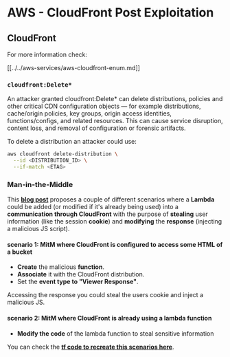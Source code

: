 # AWS - CloudFront Post Exploitation

## CloudFront

For more information check:

[[../../aws-services/aws-cloudfront-enum.md]]

### `cloudfront:Delete*`
An attacker granted cloudfront:Delete* can delete distributions, policies and other critical CDN configuration objects — for example distributions, cache/origin policies, key groups, origin access identities, functions/configs, and related resources. This can cause service disruption, content loss, and removal of configuration or forensic artifacts.

To delete a distribution an attacker could use:

```bash
aws cloudfront delete-distribution \
  --id <DISTRIBUTION_ID> \
  --if-match <ETAG>
```

### Man-in-the-Middle

This [**blog post**](https://medium.com/@adan.alvarez/how-attackers-can-misuse-aws-cloudfront-access-to-make-it-rain-cookies-acf9ce87541c) proposes a couple of different scenarios where a **Lambda** could be added (or modified if it's already being used) into a **communication through CloudFront** with the purpose of **stealing** user information (like the session **cookie**) and **modifying** the **response** (injecting a malicious JS script).

#### scenario 1: MitM where CloudFront is configured to access some HTML of a bucket

- **Create** the malicious **function**.
- **Associate** it with the CloudFront distribution.
- Set the **event type to "Viewer Response"**.

Accessing the response you could steal the users cookie and inject a malicious JS.

#### scenario 2: MitM where CloudFront is already using a lambda function

- **Modify the code** of the lambda function to steal sensitive information

You can check the [**tf code to recreate this scenarios here**](https://github.com/adanalvarez/AWS-Attack-Scenarios/tree/main).

